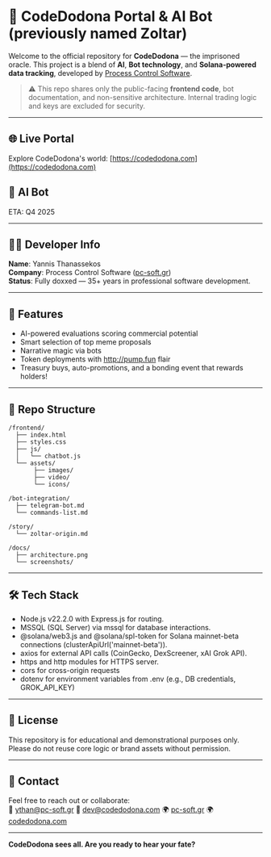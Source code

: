 ﻿# 🔮 CodeDodona Portal & AI Bot (previously named Zoltar)

Welcome to the official repository for **CodeDodona** — the imprisoned oracle.
This project is a blend of **AI**, **Bot technology**, and **Solana-powered data tracking**, developed by [Process Control Software](https://www.pc-soft.gr).

> ⚠️ This repo shares only the public-facing **frontend code**, bot documentation, and non-sensitive architecture. Internal trading logic and keys are excluded for security.

---

## 🌐 Live Portal
Explore CodeDodona's world: [https://codedodona.com](https://codedodona.com)

## 🤖 AI Bot
ETA: Q4 2025

---

## 👨‍💻 Developer Info
**Name**: Yannis Thanassekos  
**Company**: Process Control Software ([pc-soft.gr](https://www.pc-soft.gr))  
**Status**: Fully doxxed — 35+ years in professional software development.

---

## 🧩 Features
- AI-powered evaluations scoring commercial potential 
- Smart selection of top meme proposals
- Narrative magic via bots
- Token deployments with http://pump.fun flair
- Treasury buys, auto-promotions, and a bonding event that rewards holders! 

---

## 📁 Repo Structure
```
/frontend/
  ├── index.html
  ├── styles.css
  ├── js/
  │   └── chatbot.js
  └── assets/
       ├── images/
       ├── video/
       └── icons/

/bot-integration/
  ├── telegram-bot.md
  └── commands-list.md

/story/
  └── zoltar-origin.md

/docs/
  ├── architecture.png
  └── screenshots/
```

---

## 🛠️ Tech Stack
- Node.js v22.2.0 with Express.js for routing.
- MSSQL (SQL Server) via mssql for database interactions.
- @solana/web3.js and @solana/spl-token for Solana mainnet-beta connections (clusterApiUrl('mainnet-beta')).
- axios for external API calls (CoinGecko, DexScreener, xAI Grok API).
- https and http modules for HTTPS server.
- cors for cross-origin requests 
- dotenv for environment variables from .env (e.g., DB credentials, GROK_API_KEY)

---

## 🧾 License
This repository is for educational and demonstrational purposes only. Please do not reuse core logic or brand assets without permission.

---

## 💬 Contact
Feel free to reach out or collaborate:  
📧 ythan@pc-soft.gr 
📧 dev@codedodona.com 
🌍 [pc-soft.gr](https://www.pc-soft.gr)
🌍 [codedodona.com](https://www.codedodona.com)

---

**CodeDodona sees all. Are you ready to hear your fate?**
